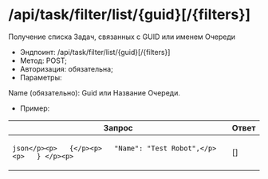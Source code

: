# /api/task/filter/list/{guid}\[/{filters}]

Получение списка Задач, связанных с GUID или именем Очереди

* Эндпоинт: /api/task/filter/list/{guid}\[/{filters}]  &#x20;
* Метод: POST;
* Авторизация: обязательна;
* Параметры:

Name (обязательно): Guid или Название Очереди.

* Пример:

| Запрос                                                                              | Ответ  |
| ----------------------------------------------------------------------------------- | ------ |
| <p>  ```json</p><p>   {</p><p>   "Name": "Test Robot",</p><p>   } </p><p>   ```</p> |   \[]  |

